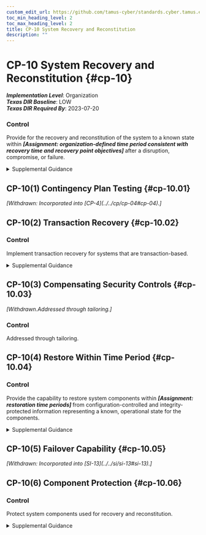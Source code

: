 ```yaml
---
custom_edit_url: https://github.com/tamus-cyber/standards.cyber.tamus.edu/tree/main/static/content/tamus.edu/TAMUS_profile.xml
toc_min_heading_level: 2
toc_max_heading_level: 2
title: CP-10 System Recovery and Reconstitution
description: ""
---
```


# CP-10 System Recovery and Reconstitution {#cp-10}

_**Implementation Level**_: Organization\
_**Texas DIR Baseline**_: LOW\
_**Texas DIR Required By**_: 2023-07-20

### Control

Provide for the recovery and reconstitution of the system to a known state within <strong>                  <em>[Assignment: organization-defined time period consistent with recovery time and recovery point objectives]</em>               </strong> after a disruption, compromise, or failure.

<details>
  <summary>Supplemental Guidance</summary>

Recovery is executing contingency plan activities to restore organizational mission and business functions. Reconstitution takes place following recovery and includes activities for returning systems to fully operational states. Recovery and reconstitution operations reflect mission and business priorities; recovery point, recovery time, and reconstitution objectives; and organizational metrics consistent with contingency plan requirements. Reconstitution includes the deactivation of interim system capabilities that may have been needed during recovery operations. Reconstitution also includes assessments of fully restored system capabilities, reestablishment of continuous monitoring activities, system reauthorization (if required), and activities to prepare the system and organization for future disruptions, breaches, compromises, or failures. Recovery and reconstitution capabilities can include automated mechanisms and manual procedures. Organizations establish recovery time and recovery point objectives as part of contingency planning.

</details>

## CP-10(1) Contingency Plan Testing {#cp-10.01}

<prop xmlns="http://csrc.nist.gov/ns/oscal/1.0" name="status" value="withdrawn">
               <em>[Withdrawn: Incorporated into [CP-4](../../cp/cp-04#cp-04).]</em>
            </prop>
            

## CP-10(2) Transaction Recovery {#cp-10.02}

### Control

Implement transaction recovery for systems that are transaction-based.

<details>
  <summary>Supplemental Guidance</summary>

Transaction-based systems include database management systems and transaction processing systems. Mechanisms supporting transaction recovery include transaction rollback and transaction journaling.

</details>

## CP-10(3) Compensating Security Controls {#cp-10.03}

<prop xmlns="http://csrc.nist.gov/ns/oscal/1.0" name="status" value="withdrawn">
               <em>[Withdrawn.Addressed through tailoring.]</em>
            </prop>
            

### Control

Addressed through tailoring.

## CP-10(4) Restore Within Time Period {#cp-10.04}

### Control

Provide the capability to restore system components within <strong>                     <em>[Assignment: restoration time periods]</em>                  </strong> from configuration-controlled and integrity-protected information representing a known, operational state for the components.

<details>
  <summary>Supplemental Guidance</summary>

Restoration of system components includes reimaging, which restores the components to known, operational states.

</details>

## CP-10(5) Failover Capability {#cp-10.05}

<prop xmlns="http://csrc.nist.gov/ns/oscal/1.0" name="status" value="withdrawn">
               <em>[Withdrawn: Incorporated into [SI-13](../../si/si-13#si-13).]</em>
            </prop>
            

## CP-10(6) Component Protection {#cp-10.06}

### Control

Protect system components used for recovery and reconstitution.

<details>
  <summary>Supplemental Guidance</summary>

Protection of system recovery and reconstitution components (i.e., hardware, firmware, and software) includes physical and technical controls. Backup and restoration components used for recovery and reconstitution include router tables, compilers, and other system software.

</details>

